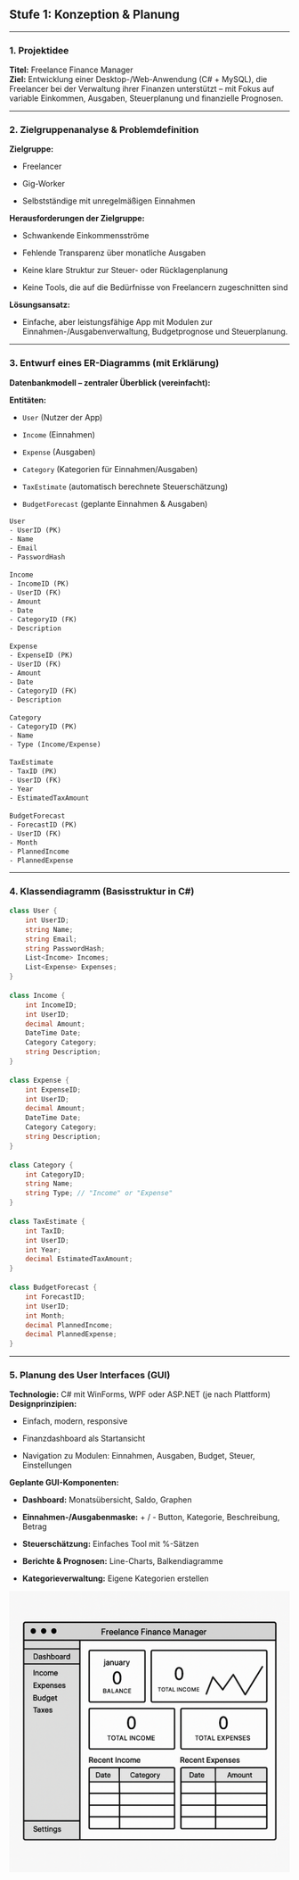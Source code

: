 ## **Stufe 1: Konzeption & Planung**

---

### **1. Projektidee**

**Titel:** Freelance Finance Manager  
**Ziel:** Entwicklung einer Desktop-/Web-Anwendung (C# + MySQL), die Freelancer bei der Verwaltung ihrer Finanzen unterstützt – mit Fokus auf variable Einkommen, Ausgaben, Steuerplanung und finanzielle Prognosen.

---

### **2. Zielgruppenanalyse & Problemdefinition**

**Zielgruppe:**

- Freelancer
    
- Gig-Worker
    
- Selbstständige mit unregelmäßigen Einnahmen
    

**Herausforderungen der Zielgruppe:**

- Schwankende Einkommensströme
    
- Fehlende Transparenz über monatliche Ausgaben
    
- Keine klare Struktur zur Steuer- oder Rücklagenplanung
    
- Keine Tools, die auf die Bedürfnisse von Freelancern zugeschnitten sind
    

**Lösungsansatz:**

- Einfache, aber leistungsfähige App mit Modulen zur Einnahmen-/Ausgabenverwaltung, Budgetprognose und Steuerplanung.
    

---

### **3. Entwurf eines ER-Diagramms (mit Erklärung)**

**Datenbankmodell – zentraler Überblick (vereinfacht):**

**Entitäten:**

- `User` (Nutzer der App)
    
- `Income` (Einnahmen)
    
- `Expense` (Ausgaben)
    
- `Category` (Kategorien für Einnahmen/Ausgaben)
    
- `TaxEstimate` (automatisch berechnete Steuerschätzung)
    
- `BudgetForecast` (geplante Einnahmen & Ausgaben)
    

```plaintext
User
- UserID (PK)
- Name
- Email
- PasswordHash

Income
- IncomeID (PK)
- UserID (FK)
- Amount
- Date
- CategoryID (FK)
- Description

Expense
- ExpenseID (PK)
- UserID (FK)
- Amount
- Date
- CategoryID (FK)
- Description

Category
- CategoryID (PK)
- Name
- Type (Income/Expense)

TaxEstimate
- TaxID (PK)
- UserID (FK)
- Year
- EstimatedTaxAmount

BudgetForecast
- ForecastID (PK)
- UserID (FK)
- Month
- PlannedIncome
- PlannedExpense
```

---

### **4. Klassendiagramm (Basisstruktur in C#)**

```csharp
class User {
    int UserID;
    string Name;
    string Email;
    string PasswordHash;
    List<Income> Incomes;
    List<Expense> Expenses;
}

class Income {
    int IncomeID;
    int UserID;
    decimal Amount;
    DateTime Date;
    Category Category;
    string Description;
}

class Expense {
    int ExpenseID;
    int UserID;
    decimal Amount;
    DateTime Date;
    Category Category;
    string Description;
}

class Category {
    int CategoryID;
    string Name;
    string Type; // "Income" or "Expense"
}

class TaxEstimate {
    int TaxID;
    int UserID;
    int Year;
    decimal EstimatedTaxAmount;
}

class BudgetForecast {
    int ForecastID;
    int UserID;
    int Month;
    decimal PlannedIncome;
    decimal PlannedExpense;
}
```

---

### **5. Planung des User Interfaces (GUI)**

**Technologie:** C# mit WinForms, WPF oder ASP.NET (je nach Plattform)  
**Designprinzipien:**

- Einfach, modern, responsive
    
- Finanzdashboard als Startansicht
    
- Navigation zu Modulen: Einnahmen, Ausgaben, Budget, Steuer, Einstellungen
    

**Geplante GUI-Komponenten:**

- **Dashboard:** Monatsübersicht, Saldo, Graphen
    
- **Einnahmen-/Ausgabenmaske:** + / - Button, Kategorie, Beschreibung, Betrag
    
- **Steuerschätzung:** Einfaches Tool mit %-Sätzen
    
- **Berichte & Prognosen:** Line-Charts, Balkendiagramme
    
- **Kategorieverwaltung:** Eigene Kategorien erstellen
    
![](Wireframe%20Entwurf.png)